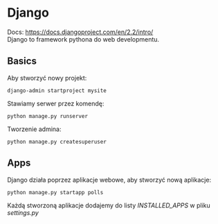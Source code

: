# Django
Docs: https://docs.djangoproject.com/en/2.2/intro/  
Django to framework pythona do web developmentu.

## Basics

Aby stworzyć nowy projekt:
```
django-admin startproject mysite
```
Stawiamy serwer przez komendę:
```
python manage.py runserver
```
Tworzenie admina:
```
python manage.py createsuperuser
```

## Apps
Django działa poprzez aplikacje webowe, aby stworzyć nową aplikacje:
```
python manage.py startapp polls
```
Każdą stworzoną aplikacje dodajemy do listy *INSTALLED_APPS* w pliku *settings.py*
